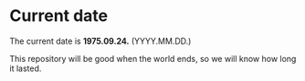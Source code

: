 # Current date

The current date is **1975.09.24.** (YYYY.MM.DD.)

This repository will be good when the world ends, so we will know how long it lasted.